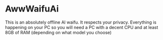 # AwwWaifuAi
This is an absolutely offline AI waifu. It respects your privacy. Everything is happening on your PC so you will need
a PC with a decent CPU and at least 8GB of RAM (depending on what model you choose)